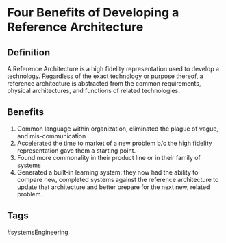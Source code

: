 # Four Benefits of Developing a Reference Architecture

## Definition
A Reference Architecture is a high fidelity representation used to develop a technology. Regardless of the exact technology or purpose thereof, a reference architecture is abstracted from the common requirements, physical architectures, and functions of related technologies.

## Benefits
1. Common language within organization, eliminated the plague of vague, and mis-communication
2. Accelerated the time to market of a new problem b/c the high fidelity representation gave them a starting point.
3. Found more commonality in their product line or in their family of systems
4. Generated a built-in learning system: they now had the ability to compare new, completed systems against the reference architecture to update that architecture and better prepare for the next new, related problem.

## Tags
#systemsEngineering
